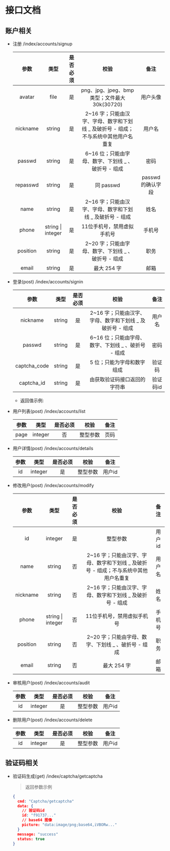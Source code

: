 # 接口文档

## 账户相关

* 注册 /index/accounts/signup

  |参数|类型|是否必须|校验|备注|
  |:--:|:--:|:--:|:--:|:--:|
  |avatar|file|是|png、jpg、jpeg、bmp类型；文件最大 30k(30720)|用户头像|
  |nickname|string|是|2~16 字；只能由汉字、字母、数字和下划线 _ 及破折号 - 组成；不与系统中其他用户名重复|用户名|
  |passwd|string|是|6~16 位；只能由字母、数字、下划线 _ 、破折号 - 组成|密码|
  |repasswd|string|是|同 passwd|passwd 的确认字段|
  |name|string|是|2~16 字；只能由汉字、字母、数字和下划线 _ 及破折号 - 组成|姓名|
  |phone|string \| integer|是|11位手机号，禁用虚拟手机号|手机号|
  |position|string|是|2~20 字；只能由字母、数字、下划线 _ 、破折号 - 组成|职务|
  |email|string|是|最大 254 字|邮箱|

* 登录(post) /index/accounts/signin

  |参数|类型|是否必须|校验|备注|
  |:--:|:--:|:--:|:--:|:--:|
  |nickname|string|是|2~16 字；只能由汉字、字母、数字和下划线 _ 及破折号 - 组成|用户名|
  |passwd|string|是|6~16 位；只能由字母、数字、下划线 _ 、破折号 - 组成|密码|
  |captcha_code|string|是|5 位；只能为字母和数字组成|验证码|
  |captcha_id|string|是|由获取验证码接口返回的字符串|验证码id|

  * 返回值示例:

* 用户列表(post) /index/accounts/list

  |参数|类型|是否必须|校验|备注|
  |:--:|:--:|:--:|:--:|:--:|
  |page|integer|否|整型参数|页码|

* 用户详情(post) /index/accounts/details

  |参数|类型|是否必须|校验|备注|
  |:--:|:--:|:--:|:--:|:--:|
  |id|integer|是|整型参数|用户id|

* 修改用户(post) /index/accounts/modify

  |参数|类型|是否必须|校验|备注|
  |:--:|:--:|:--:|:--:|:--:|
  |id|integer|是|整型参数|用户id|
  |name|string|否|2~16 字；只能由汉字、字母、数字和下划线 _ 及破折号 - 组成；不与系统中其他用户名重复|用户名|
  |nickname|string|否|2~16 字；只能由汉字、字母、数字和下划线 _ 及破折号 - 组成|姓名|
  |phone|string \| integer|否|11位手机号，禁用虚拟手机号|手机号|
  |position|string|否|2~20 字；只能由字母、数字、下划线 _ 、破折号 - 组成|职务|
  |email|string|否|最大 254 字|邮箱|

* 审核用户(post) /index/accounts/audit

  |参数|类型|是否必须|校验|备注|
  |:--:|:--:|:--:|:--:|:--:|
  |id|integer|是|整型参数|用户id|

* 删除用户(post) /index/accounts/delete

  |参数|类型|是否必须|校验|备注|
  |:--:|:--:|:--:|:--:|:--:|
  |id|integer|是|整型参数|用户id|

## 验证码相关

* 验证码生成(get) /index/captcha/getcaptcha

  > 返回参数示例  

  ```json
  {
    cmd: "Captcha/getcaptcha"
    data: {
      // 验证码id
      id: "f91737..."
      // base64 图像
      picture: "data:image/png;base64,iVBORw..."
    }
    message: "success"
    status: true
  }
  ```
